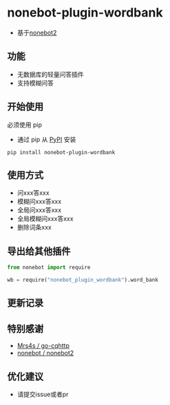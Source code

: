 # nonebot-plugin-wordbank

- 基于[nonebot2](https://github.com/nonebot/nonebot2)

## 功能

- 无数据库的轻量问答插件
- 支持模糊问答

## 开始使用

必须使用 pip

- 通过 pip 从 [PyPI](https://pypi.org/project/nonebot_plugin_wordbank/) 安装

``` {.sourceCode .bash}
pip install nonebot-plugin-wordbank
```

## 使用方式

- 问xxx答xxx
- 模糊问xxx答xxx
- 全局问xxx答xxx
- 全局模糊问xxx答xxx
- 删除词条xxx

## 导出给其他插件

```python
from nonebot import require

wb = require("nonebot_plugin_wordbank").word_bank
```

## 更新记录

## 特别感谢

- [Mrs4s / go-cqhttp](https://github.com/Mrs4s/go-cqhttp)
- [nonebot / nonebot2](https://github.com/nonebot/nonebot2)

## 优化建议
- 请提交issue或者pr
